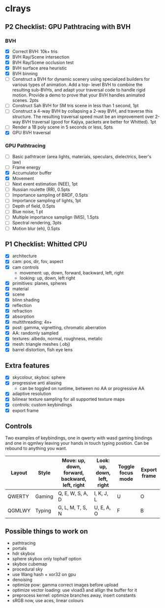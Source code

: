 # clrays

## P2 Checklist: GPU Pathtracing with BVH
### BVH
- [x] Correct BVH: 10k+ tris
- [x] BVH Ray/Scene intersection
- [x] BVH Ray/Scene occlusion test
- [x] BVH surface area heuristic
- [x] BVH binning
- [ ] Construct a BVH for dynamic scenery using specialized builders for various types of animation. Add a top-
level BVH to combine the resulting sub-BVHs, and adapt your traversal code to handle rigid motion. Provide
a demo to prove that your BVH handles animated scenes. 2pts
- [ ] Construct Sah BVH for 5M tris scene in less than 1 second, 1pt
- [ ] Construct a 4-way BVH by collapsing a 2-way BVH, and traverse this structure. The resulting traversal speed
must be an improvement over 2-way BVH traversal (good for Kajiya, packets are better for Whitted). 1pt
- [ ] Render a 1B poly scene in 5 seconds or less, 5pts
- [x] GPU BVH traversal
### GPU Pathtracing
- [ ] Basic pathtracer (area lights, materials, speculars, dielectrics, beer's law)
- [ ] Frame energy
- [x] Accumulator buffer
- [x] Movement
- [ ] Next event estimation (NEE), 1pt
- [ ] Russian roulette (RR), 0.5pts
- [ ] Importance sampling of BRDF, 0.5pts
- [ ] Importance sampling of lights, 1pt
- [ ] Depth of field, 0.5pts
- [ ] Blue noise, 1 pt
- [ ] Multiple importance samplign (MIS), 1.5pts
- [ ] Spectral rendering, 3pts
- [ ] Motion blur (eh), 0.5pts

## P1 Checklist: Whitted CPU
- [x] architecture
- [x] cam: pos, dir, fov, aspect
- [x] cam controls
  - movement: up, down, forward, backward, left, right
  - looking: up, down, left right
- [x] primitives: planes, spheres
- [x] material
- [x] scene
- [x] blinn shading
- [x] reflection
- [x] refraction
- [x] absorption
- [x] multithreading: 4x+
- [x] post: gamma, vignetting, chromatic aberration
- [x] AA: randomly sampled
- [x] textures: albedo, normal, roughness, metalic
- [x] mesh: triangle meshes (.obj)
- [x] barrel distortion, fish eye lens

## Extra features
- [x] skycolour, skybox: sphere
- [x] progressive anti aliasing
  - can be toggled on runtime, between no AA or progressive AA
- [x] adaptive resolution
- [x] bilinear texture sampling for all supported texture maps
- [x] controls: custom keybindings
- [x] export frame

## Controls

Two examples of keybindings, one in qwerty with wasd gaming bindings and one in qgmlwy leaving your hands in touch typing position.
Can be rebound to anything you want.

Layout  | Style | Move: up, down, forward, backward, left, right | Look: up, down, left, right | Toggle focus mode | Export frame
--------|-------|------------------------------------------------|-----------------------------|-------------------|---------------
QWERTY  |Gaming | Q, E, W, S, A, D                               | I, K, J, L                  | U                 | O
QGMLWY  |Typing | G, L, M, T, S, N                               | U, E, A, O                  | F                 | B

## Possible things to work on
- pathtracing
- portals
- hdr skybox
- sphere skybox only tophalf option
- skybox cubemap
- procedural sky
- use Wang hash + xor32 on gpu
- denoising
- optimize pow: gamma correct images before upload
- optimize vector loading: use vload3 and allign the buffer for it
- preprocess kernel: optimize branches away, insert constants
- sRGB now, use aces, linear colours

